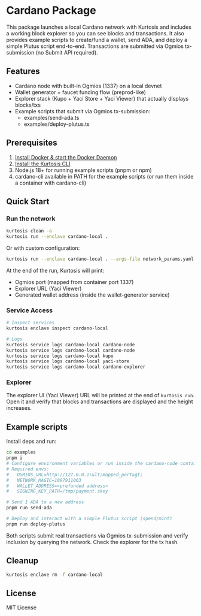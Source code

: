# Cardano Package

This package launches a local Cardano network with Kurtosis and includes a working block explorer so you can see blocks and transactions. It also provides example scripts to create/fund a wallet, send ADA, and deploy a simple Plutus script end-to-end. Transactions are submitted via Ogmios tx-submission (no Submit API required).

## Features

- Cardano node with built-in Ogmios (1337) on a local devnet
- Wallet generator + faucet funding flow (preprod-like)
- Explorer stack (Kupo + Yaci Store + Yaci Viewer) that actually displays blocks/txs
- Example scripts that submit via Ogmios tx-submission:
  - examples/send-ada.ts
  - examples/deploy-plutus.ts

## Prerequisites

1. [Install Docker & start the Docker Daemon][docker-installation]
2. [Install the Kurtosis CLI][kurtosis-cli-installation]
3. Node.js 18+ for running example scripts (pnpm or npm)
4. cardano-cli available in PATH for the example scripts (or run them inside a container with cardano-cli)

## Quick Start

### Run the network

```bash
kurtosis clean -a
kurtosis run --enclave cardano-local .
```

Or with custom configuration:

```bash
kurtosis run --enclave cardano-local . --args-file network_params.yaml
```

At the end of the run, Kurtosis will print:
- Ogmios port (mapped from container port 1337)
- Explorer URL (Yaci Viewer)
- Generated wallet address (inside the wallet-generator service)

### Service Access

```bash
# Inspect services
kurtosis enclave inspect cardano-local

# Logs
kurtosis service logs cardano-local cardano-node
kurtosis service logs cardano-local cardano-node
kurtosis service logs cardano-local kupo
kurtosis service logs cardano-local yaci-store
kurtosis service logs cardano-local cardano-explorer
```

### Explorer

The explorer UI (Yaci Viewer) URL will be printed at the end of `kurtosis run`. Open it and verify that blocks and transactions are displayed and the height increases.

## Example scripts

Install deps and run:

```bash
cd examples
pnpm i
# Configure environment variables or run inside the cardano-node container where cardano-cli is available.
# Required envs:
#   OGMIOS_URL=http://127.0.0.1:&lt;mapped_port&gt;
#   NETWORK_MAGIC=1097911063
#   WALLET_ADDRESS=<prefunded address>
#   SIGNING_KEY_PATH=/tmp/payment.skey

# Send 1 ADA to a new address
pnpm run send-ada

# Deploy and interact with a simple Plutus script (spend/mint)
pnpm run deploy-plutus
```

Both scripts submit real transactions via Ogmios tx-submission and verify inclusion by querying the network. Check the explorer for the tx hash.

## Cleanup

```bash
kurtosis enclave rm -f cardano-local
```

## License

MIT License

[docker-installation]: https://docs.docker.com/get-docker/
[kurtosis-cli-installation]: https://docs.kurtosis.com/install
